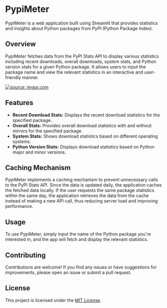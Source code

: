 # PypiMeter

PypiMeter is a web application built using Streamlit that provides statistics and insights about Python packages from PyPI (Python Package Index).

## Overview

PypiMeter fetches data from the PyPI Stats API to display various statistics including recent downloads, overall downloads, system stats, and Python version stats for a given Python package. It allows users to input the package name and view the relevant statistics in an interactive and user-friendly manner.

<p>
  <a href="https://imgur.com/AOGi7GX"><img src="https://i.imgur.com/AOGi7GX.png" title="source: imgur.com" /></a>
</p>

## Features

- **Recent Download Stats:** Displays the recent download statistics for the specified package.
- **Overall Stats:** Provides overall download statistics with and without mirrors for the specified package.
- **System Stats:** Shows download statistics based on different operating systems.
- **Python Version Stats:** Displays download statistics based on Python major and minor versions.

## Caching Mechanism

PypiMeter implements a caching mechanism to prevent unnecessary calls to the PyPI Stats API. Since the data is updated daily, the application caches the fetched data locally. If the user requests the same package statistics within the same day, the application retrieves the data from the cache instead of making a new API call, thus reducing server load and improving performance.

## Usage

To use PypiMeter, simply input the name of the Python package you're interested in, and the app will fetch and display the relevant statistics.


## Contributing

Contributions are welcome! If you find any issues or have suggestions for improvements, please open an issue or submit a pull request.

## License

This project is licensed under the [MIT License](LICENSE).

